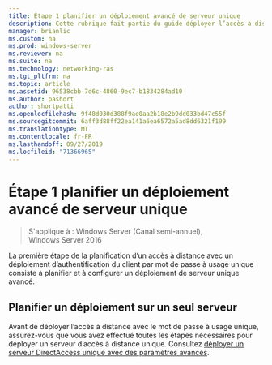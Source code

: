 ```yaml
---
title: Étape 1 planifier un déploiement avancé de serveur unique
description: Cette rubrique fait partie du guide déployer l’accès à distance avec l’authentification par mot de passe à usage unique dans Windows Server 2016.
manager: brianlic
ms.custom: na
ms.prod: windows-server
ms.reviewer: na
ms.suite: na
ms.technology: networking-ras
ms.tgt_pltfrm: na
ms.topic: article
ms.assetid: 96538cbb-7d6c-4860-9ec7-b1834284ad10
ms.author: pashort
author: shortpatti
ms.openlocfilehash: 9f48d030d388f9ae0aa2b18e2b9dd033bd47c55f
ms.sourcegitcommit: 6aff3d88ff22ea141a6ea6572a5ad8dd6321f199
ms.translationtype: MT
ms.contentlocale: fr-FR
ms.lasthandoff: 09/27/2019
ms.locfileid: "71366965"
---
```

# <a name="step-1-plan-an-advanced-single-server-deployment"></a>Étape 1 planifier un déploiement avancé de serveur unique

>S'applique à : Windows Server (Canal semi-annuel), Windows Server 2016

La première étape de la planification d’un accès à distance avec un déploiement d’authentification du client par mot de passe à usage unique consiste à planifier et à configurer un déploiement de serveur unique avancé.  
  
## <a name="plan-a-single-server-deployment"></a>Planifier un déploiement sur un seul serveur  
Avant de déployer l’accès à distance avec le mot de passe à usage unique, assurez-vous que vous avez effectué toutes les étapes nécessaires pour déployer un serveur d’accès à distance unique. Consultez [déployer un serveur DirectAccess unique avec des paramètres avancés](https://technet.microsoft.com/windows-server-docs/networking/remote-access/directaccess/single-server-advanced/deploy-a-single-directaccess-server-with-advanced-settings).  
  


